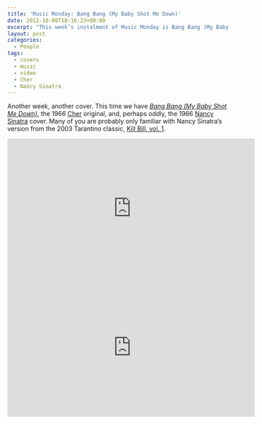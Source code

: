 ```yaml
---
title: 'Music Monday: Bang Bang (My Baby Shot Me Down)'
date: 2012-10-08T10:16:23+00:00
excerpt: "This week’s instalment of Music Monday is Bang Bang (My Baby Shot Me Down). The 1966 Cher original and the 1966 cover by Nancy Sinatra."
layout: post
categories:
  - People
tags:
  - covers
  - music
  - video
  - Cher
  - Nancy Sinatra
---
```

Another week, another cover. This time we have _[Bang Bang (My Baby Shot Me Down)](http://en.wikipedia.org/wiki/Bang_Bang_(My_Baby_Shot_Me_Down))_, the 1966 [Cher](http://www.cher.com/) original, and, perhaps oddly, the 1966 [Nancy Sinatra](http://www.nancysinatra.com/) cover. Many of you are probably only familiar with Nancy Sinatra&#8217;s version from the 2003 Tarantino classic, [Kill Bill, vol. 1](http://www.imdb.com/title/tt0266697/).

<div class="video-container">
	<iframe width="560" height="315" src="https://www.youtube.com/embed/6IdEfcsjhGE" frameborder="0" allowfullscreen></iframe>
</div>

<div class="video-container">
	<iframe width="560" height="315" src="https://www.youtube.com/embed/T5Xl0Qry-hA" frameborder="0" allowfullscreen></iframe>
</div>